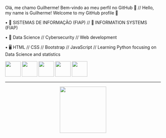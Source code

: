 Olá, me chamo Guilherme! 
Bem-vindo ao meu perfil no GitHub 👋 //
Hello, my name is Guilherme!
Welcome to my GitHub profile 👋

• 🔭 SISTEMAS DE INFORMAÇÃO (FIAP) // 🔭 INFORMATION SYSTEMS (FIAP)

• 🌱 Data Science // Cybersecurity // Web development

• 🖥️ HTML // CSS // Bootstrap // JavaScript // Learning Python focusing on Data Science and statistics

<div style="display: inline_block"> 
  <img src="https://cdn.jsdelivr.net/gh/devicons/devicon/icons/html5/html5-plain.svg" style="height: 50px;" />
  <img src="https://cdn.jsdelivr.net/gh/devicons/devicon/icons/css3/css3-plain.svg" style="height: 50px;" />
  <img src="https://cdn.jsdelivr.net/gh/devicons/devicon/icons/bootstrap/bootstrap-plain.svg" style="height: 50px;" />
  <img src="https://cdn.jsdelivr.net/gh/devicons/devicon/icons/javascript/javascript-plain.svg" style="height: 50px;" />
  <img src="https://cdn.jsdelivr.net/gh/devicons/devicon/icons/python/python-plain.svg" style="height: 50px;" />
</div>
    
<hr>

<div align="center">
<a href="https://github.com/guiKD"/> 
<img loading="lazy" height="150em" src="https://github-readme-stats.vercel.app/api/top-langs/?username=guiKD&layout=compact&langs_count=7&theme=dracula"/> 
</div>
